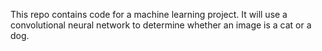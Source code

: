 This repo contains code for a machine learning project. It will use a convolutional neural network to determine whether an image is a cat or a dog.
